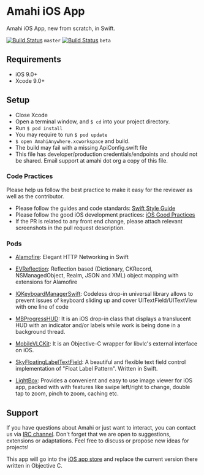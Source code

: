 # Amahi iOS App
Amahi iOS App, new from scratch, in Swift.

[![Build Status](https://travis-ci.org/amahi/ios.svg?branch=master)](https://travis-ci.org/amahi/ios) `master`
[![Build Status](https://travis-ci.org/amahi/ios.svg?branch=beta)](https://travis-ci.org/amahi/ios) `beta`

## Requirements

- iOS 9.0+
- Xcode 9.0+

## Setup
- Close Xcode
- Open a terminal window, and `$ cd` into your project directory.
- Run `$ pod install`
- You may require to run `$ pod update`
- `$ open AmahiAnywhere.xcworkspace` and build.
- The build may fail with a missing ApiConfig.swift file
- This file has developer/production credentials/endpoints and should not be shared. Email support at amahi dot org a copy of this file. 

### Code Practices
Please help us follow the best practice to make it easy for the reviewer as well as the contributor.
* Please follow the guides and code standards: [Swift Style Guide](https://github.com/linkedin/swift-style-guide)
* Please follow the good iOS development practices: [iOS Good Practices](https://github.com/futurice/ios-good-practices)
* If the PR is related to any front end change, please attach relevant screenshots in the pull request description.

### Pods
- [Alamofire](https://github.com/Alamofire/Alamofire): Elegant HTTP Networking in Swift

- [EVReflection](https://github.com/evermeer/EVReflection): Reflection based (Dictionary, CKRecord, NSManagedObject, Realm, JSON and XML) object mapping with extensions for Alamofire

- [IQKeyboardManagerSwift](https://github.com/hackiftekhar/IQKeyboardManager): Codeless drop-in universal library allows to prevent issues of keyboard sliding up and cover UITextField/UITextView with one line of code

- [MBProgressHUD](https://github.com/jdg/MBProgressHUD): It is an iOS drop-in class that displays a translucent HUD with an indicator and/or labels while work is being done in a background thread.

- [MobileVLCKit](https://code.videolan.org/videolan/VLCKit.git): It is an Objective-C wrapper for libvlc's external interface on iOS.

- [SkyFloatingLabelTextField](https://github.com/Skyscanner/SkyFloatingLabelTextField): A beautiful and flexible text field control implementation of "Float Label Pattern". Written in Swift.

- [LightBox](https://github.com/hyperoslo/Lightbox): Provides a convenient and easy to use image viewer for iOS app, packed with with features like swipe left/right to change, double tap to zoom, pinch to zoom, caching etc.

## Support

If you have questions about Amahi or just want to interact, you can contact us via [IRC channel](http://talk.amahi.org). Don't forget that we are open to suggestions, extensions or adaptations. Feel free to discuss or propose new ideas for projects!


This app will go into the [iOS app store](https://itunes.apple.com/us/app/amahi/id761559919) and replace the current version there written in Objective C.
